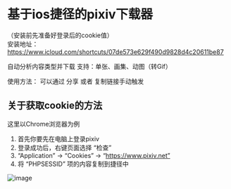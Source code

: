 # 基于ios捷径的pixiv下载器

（安装前先准备好登录后的cookie值）<br>
安装地址：https://www.icloud.com/shortcuts/07de573e629f490d9828d4c20611be87

自动分析内容类型并下载
支持：单张、画集、动图（转Gif）

使用方法：
可以通过 分享 或者 复制链接手动触发



## 关于获取cookie的方法

这里以Chrome浏览器为例

1. 首先你要先在电脑上登录pixiv
2. 登录成功后，右键页面选择 “检查” 
3.  “Application” -> “Cookies” -> “https://www.pixiv.net”
4. 将 “PHPSESSID” 项的内容复制到捷径中

![image](https://user-images.githubusercontent.com/5716100/46239766-bbba5e80-c3cf-11e8-9b96-3ef43242872a.png)

